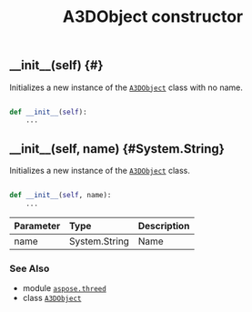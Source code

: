 ﻿---
title: A3DObject constructor
second_title: Aspose.3D for Python via .NET API References
description: 
type: docs
weight: 10
url: /python-net/aspose.threed/a3dobject/__init__/
is_root: false
---

## \_\_init\_\_(self) {#}

Initializes a new instance of the [`A3DObject`](/3d/python-net/aspose.threed/a3dobject) class with no name.



```python

def __init__(self):
    ...
```




## \_\_init\_\_(self, name) {#System.String}

Initializes a new instance of the [`A3DObject`](/3d/python-net/aspose.threed/a3dobject) class.



```python

def __init__(self, name):
    ...
```


| Parameter | Type | Description |
| :- | :- | :- |
| name | System.String | Name |



### See Also
* module [`aspose.threed`](../../)
* class [`A3DObject`](/3d/python-net/aspose.threed/a3dobject)
